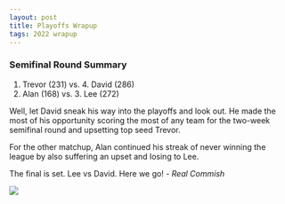 ```yaml
---
layout: post
title: Playoffs Wrapup
tags: 2022 wrapup
---
```


### Semifinal Round Summary
1. Trevor (231)  vs.  4. David (286)
2. Alan (168)  vs.  3. Lee (272)

Well, let David sneak his way into the playoffs and look out.  He made the most of his opportunity scoring the most of any team for the two-week semifinal round and upsetting top seed Trevor. 

For the other matchup, Alan continued his streak of never winning the league by also suffering an upset and losing to Lee.  

The final is set. Lee vs David. Here we go!  *- Real Commish*

![](https://media0.giphy.com/media/8YmZ14DOpivXMuckSI/giphy.gif?cid=3aa7f8121mf5q7ey6fjkquszlkhwuhrd5g1a78we9nid217m&rid=giphy.gif&ct=g)

